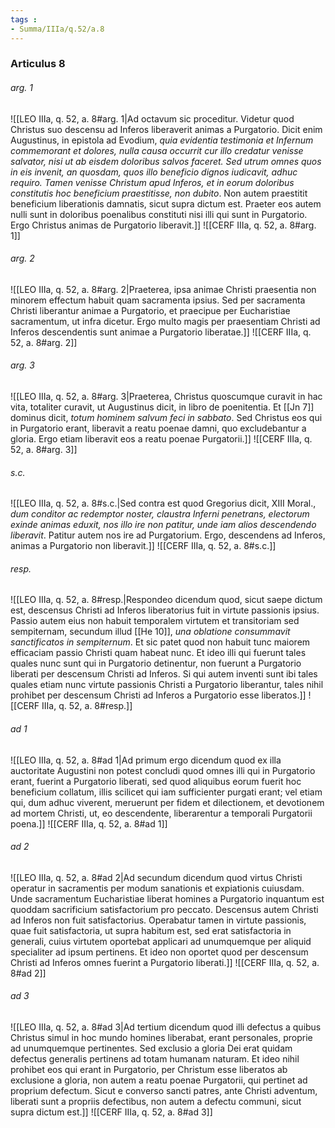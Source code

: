 ```yaml
---
tags : 
- Summa/IIIa/q.52/a.8
---
```


### Articulus 8

###### arg. 1
![[LEO IIIa, q. 52, a. 8#arg. 1|Ad octavum sic proceditur. Videtur quod Christus suo descensu ad Inferos liberaverit animas a Purgatorio. Dicit enim Augustinus, in epistola ad Evodium, *quia evidentia testimonia et Infernum commemorant et dolores, nulla causa occurrit cur illo credatur venisse salvator, nisi ut ab eisdem doloribus salvos faceret. Sed utrum omnes quos in eis invenit, an quosdam, quos illo beneficio dignos iudicavit, adhuc requiro. Tamen venisse Christum apud Inferos, et in eorum doloribus constitutis hoc beneficium praestitisse, non dubito*. Non autem praestitit beneficium liberationis damnatis, sicut supra dictum est. Praeter eos autem nulli sunt in doloribus poenalibus constituti nisi illi qui sunt in Purgatorio. Ergo Christus animas de Purgatorio liberavit.]]
![[CERF IIIa, q. 52, a. 8#arg. 1]]

###### arg. 2
![[LEO IIIa, q. 52, a. 8#arg. 2|Praeterea, ipsa animae Christi praesentia non minorem effectum habuit quam sacramenta ipsius. Sed per sacramenta Christi liberantur animae a Purgatorio, et praecipue per Eucharistiae sacramentum, ut infra dicetur. Ergo multo magis per praesentiam Christi ad Inferos descendentis sunt animae a Purgatorio liberatae.]]
![[CERF IIIa, q. 52, a. 8#arg. 2]]

###### arg. 3
![[LEO IIIa, q. 52, a. 8#arg. 3|Praeterea, Christus quoscumque curavit in hac vita, totaliter curavit, ut Augustinus dicit, in libro de poenitentia. Et [[Jn 7]] dominus dicit, *totum hominem salvum feci in sabbato*. Sed Christus eos qui in Purgatorio erant, liberavit a reatu poenae damni, quo excludebantur a gloria. Ergo etiam liberavit eos a reatu poenae Purgatorii.]]
![[CERF IIIa, q. 52, a. 8#arg. 3]]

###### s.c.
![[LEO IIIa, q. 52, a. 8#s.c.|Sed contra est quod Gregorius dicit, XIII Moral., *dum conditor ac redemptor noster, claustra Inferni penetrans, electorum exinde animas eduxit, nos illo ire non patitur, unde iam alios descendendo liberavit*. Patitur autem nos ire ad Purgatorium. Ergo, descendens ad Inferos, animas a Purgatorio non liberavit.]]
![[CERF IIIa, q. 52, a. 8#s.c.]]

###### resp.
![[LEO IIIa, q. 52, a. 8#resp.|Respondeo dicendum quod, sicut saepe dictum est, descensus Christi ad Inferos liberatorius fuit in virtute passionis ipsius. Passio autem eius non habuit temporalem virtutem et transitoriam sed sempiternam, secundum illud [[He 10]], *una oblatione consummavit sanctificatos in sempiternum*. Et sic patet quod non habuit tunc maiorem efficaciam passio Christi quam habeat nunc. Et ideo illi qui fuerunt tales quales nunc sunt qui in Purgatorio detinentur, non fuerunt a Purgatorio liberati per descensum Christi ad Inferos. Si qui autem inventi sunt ibi tales quales etiam nunc virtute passionis Christi a Purgatorio liberantur, tales nihil prohibet per descensum Christi ad Inferos a Purgatorio esse liberatos.]]
![[CERF IIIa, q. 52, a. 8#resp.]]

###### ad 1
![[LEO IIIa, q. 52, a. 8#ad 1|Ad primum ergo dicendum quod ex illa auctoritate Augustini non potest concludi quod omnes illi qui in Purgatorio erant, fuerint a Purgatorio liberati, sed quod aliquibus eorum fuerit hoc beneficium collatum, illis scilicet qui iam sufficienter purgati erant; vel etiam qui, dum adhuc viverent, meruerunt per fidem et dilectionem, et devotionem ad mortem Christi, ut, eo descendente, liberarentur a temporali Purgatorii poena.]]
![[CERF IIIa, q. 52, a. 8#ad 1]]

###### ad 2
![[LEO IIIa, q. 52, a. 8#ad 2|Ad secundum dicendum quod virtus Christi operatur in sacramentis per modum sanationis et expiationis cuiusdam. Unde sacramentum Eucharistiae liberat homines a Purgatorio inquantum est quoddam sacrificium satisfactorium pro peccato. Descensus autem Christi ad Inferos non fuit satisfactorius. Operabatur tamen in virtute passionis, quae fuit satisfactoria, ut supra habitum est, sed erat satisfactoria in generali, cuius virtutem oportebat applicari ad unumquemque per aliquid specialiter ad ipsum pertinens. Et ideo non oportet quod per descensum Christi ad Inferos omnes fuerint a Purgatorio liberati.]]
![[CERF IIIa, q. 52, a. 8#ad 2]]

###### ad 3
![[LEO IIIa, q. 52, a. 8#ad 3|Ad tertium dicendum quod illi defectus a quibus Christus simul in hoc mundo homines liberabat, erant personales, proprie ad unumquemque pertinentes. Sed exclusio a gloria Dei erat quidam defectus generalis pertinens ad totam humanam naturam. Et ideo nihil prohibet eos qui erant in Purgatorio, per Christum esse liberatos ab exclusione a gloria, non autem a reatu poenae Purgatorii, qui pertinet ad proprium defectum. Sicut e converso sancti patres, ante Christi adventum, liberati sunt a propriis defectibus, non autem a defectu communi, sicut supra dictum est.]]
![[CERF IIIa, q. 52, a. 8#ad 3]]

